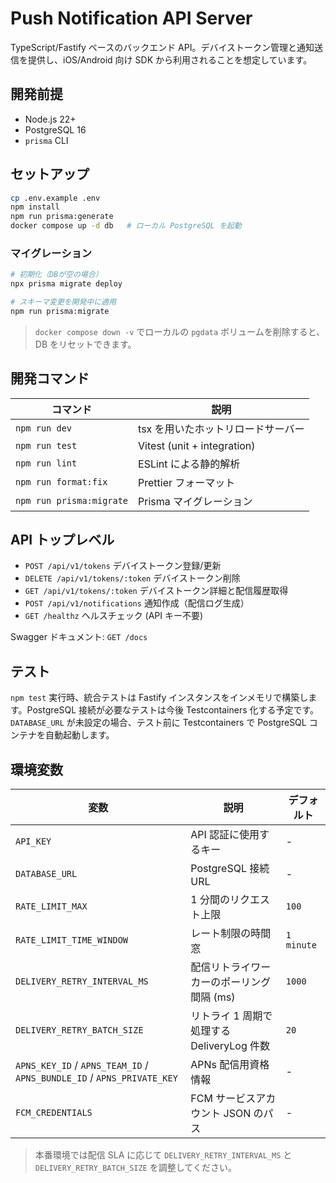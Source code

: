 # Push Notification API Server

TypeScript/Fastify ベースのバックエンド API。デバイストークン管理と通知送信を提供し、iOS/Android 向け SDK から利用されることを想定しています。

## 開発前提

- Node.js 22+
- PostgreSQL 16
- `prisma` CLI

## セットアップ

```bash
cp .env.example .env
npm install
npm run prisma:generate
docker compose up -d db   # ローカル PostgreSQL を起動
```

### マイグレーション

```bash
# 初期化（DBが空の場合）
npx prisma migrate deploy

# スキーマ変更を開発中に適用
npm run prisma:migrate
```

> `docker compose down -v` でローカルの `pgdata` ボリュームを削除すると、DB をリセットできます。

## 開発コマンド

| コマンド | 説明 |
| --- | --- |
| `npm run dev` | tsx を用いたホットリロードサーバー |
| `npm run test` | Vitest (unit + integration) |
| `npm run lint` | ESLint による静的解析 |
| `npm run format:fix` | Prettier フォーマット |
| `npm run prisma:migrate` | Prisma マイグレーション |

## API トップレベル

- `POST /api/v1/tokens` デバイストークン登録/更新
- `DELETE /api/v1/tokens/:token` デバイストークン削除
- `GET /api/v1/tokens/:token` デバイストークン詳細と配信履歴取得
- `POST /api/v1/notifications` 通知作成（配信ログ生成）
- `GET /healthz` ヘルスチェック (API キー不要)

Swagger ドキュメント: `GET /docs`

## テスト

`npm test` 実行時、統合テストは Fastify インスタンスをインメモリで構築します。PostgreSQL 接続が必要なテストは今後 Testcontainers 化する予定です。
`DATABASE_URL` が未設定の場合、テスト前に Testcontainers で PostgreSQL コンテナを自動起動します。

## 環境変数

| 変数 | 説明 | デフォルト |
| --- | --- | --- |
| `API_KEY` | API 認証に使用するキー | - |
| `DATABASE_URL` | PostgreSQL 接続 URL | - |
| `RATE_LIMIT_MAX` | 1 分間のリクエスト上限 | `100` |
| `RATE_LIMIT_TIME_WINDOW` | レート制限の時間窓 | `1 minute` |
| `DELIVERY_RETRY_INTERVAL_MS` | 配信リトライワーカーのポーリング間隔 (ms) | `1000` |
| `DELIVERY_RETRY_BATCH_SIZE` | リトライ 1 周期で処理する DeliveryLog 件数 | `20` |
| `APNS_KEY_ID` / `APNS_TEAM_ID` / `APNS_BUNDLE_ID` / `APNS_PRIVATE_KEY` | APNs 配信用資格情報 | - |
| `FCM_CREDENTIALS` | FCM サービスアカウント JSON のパス | - |

> 本番環境では配信 SLA に応じて `DELIVERY_RETRY_INTERVAL_MS` と `DELIVERY_RETRY_BATCH_SIZE` を調整してください。
